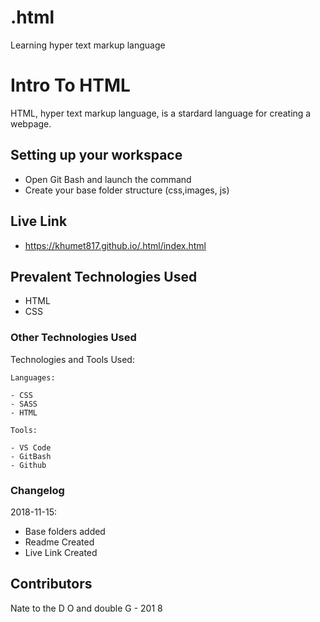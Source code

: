 # .html
Learning hyper text markup language 

# Intro To HTML

HTML, hyper text markup language, is a stardard language for creating a webpage.

## Setting up your workspace

- Open Git Bash and launch the command 
- Create your base folder structure (css,images, js)

## Live Link
- https://khumet817.github.io/.html/index.html

## Prevalent Technologies Used

 - HTML
 - CSS
 

### Other Technologies Used

Technologies and Tools Used:

```
Languages:

- CSS
- SASS
- HTML

```
```
Tools:

- VS Code
- GitBash
- Github

```

### Changelog

2018-11-15:
- Base folders added
- Readme Created
- Live Link Created

## Contributors

Nate to the D O and double G - 201 8